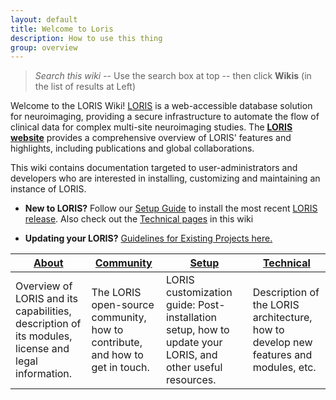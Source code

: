 ```yaml
---
layout: default
title: Welcome to Loris
description: How to use this thing
group: overview
---
```


> _Search this wiki_  -- Use the search box at top -- then click **Wikis** (in the list of results at Left)

Welcome to the LORIS Wiki! [LORIS](http://loris.ca) is a web-accessible database solution for neuroimaging, providing a secure infrastructure to automate the flow of clinical data for complex multi-site neuroimaging studies.
The **[LORIS website](http://loris.ca)** provides a comprehensive overview of LORIS' features and highlights, including publications and global collaborations.

This wiki contains documentation targeted to user-administrators and developers who are interested in installing, customizing and maintaining an instance of LORIS.

* **New to LORIS?** Follow our [Setup Guide](https://github.com/aces/Loris/wiki/Setup) to install the most recent [LORIS release](https://github.com/aces/Loris/releases). Also check out the [Technical pages](Technical) in this wiki

* **Updating your LORIS?**  [Guidelines for Existing Projects here.](Updating-your-LORIS)

[About](https://github.com/aces/Loris/wiki/About)|[Community](https://github.com/aces/Loris/wiki/Community)|[Setup](https://github.com/aces/Loris/wiki/Setup)|[Technical](https://github.com/aces/Loris/wiki/Technical)
------------- | ------------- | ------------- | -------------
Overview of LORIS and its capabilities, description of its modules, license and legal information. | The LORIS open-source community, how to contribute, and how to get in touch. | LORIS customization guide: Post-installation setup, how to update your LORIS, and other useful resources. | Description of the LORIS architecture, how to develop new features and modules, etc.